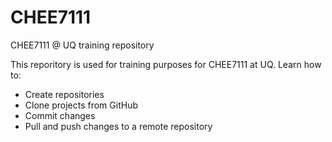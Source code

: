 # CHEE7111
CHEE7111 @ UQ training repository

This reporitory is used for training purposes for CHEE7111 at UQ.
Learn how to:
* Create repositories
* Clone projects from GitHub
* Commit changes
* Pull and push changes to a remote repository
